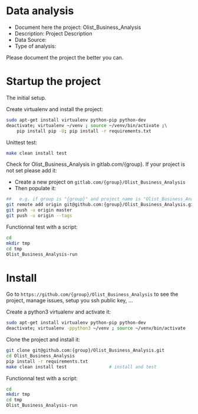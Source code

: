 # Data analysis
- Document here the project: Olist_Business_Analysis
- Description: Project Description
- Data Source:
- Type of analysis:

Please document the project the better you can.

# Startup the project

The initial setup.

Create virtualenv and install the project:
```bash
sudo apt-get install virtualenv python-pip python-dev
deactivate; virtualenv ~/venv ; source ~/venv/bin/activate ;\
    pip install pip -U; pip install -r requirements.txt
```

Unittest test:
```bash
make clean install test
```

Check for Olist_Business_Analysis in gitlab.com/{group}.
If your project is not set please add it:

- Create a new project on `gitlab.com/{group}/Olist_Business_Analysis`
- Then populate it:

```bash
##   e.g. if group is "{group}" and project_name is "Olist_Business_Analysis"
git remote add origin git@github.com:{group}/Olist_Business_Analysis.git
git push -u origin master
git push -u origin --tags
```

Functionnal test with a script:

```bash
cd
mkdir tmp
cd tmp
Olist_Business_Analysis-run
```

# Install

Go to `https://github.com/{group}/Olist_Business_Analysis` to see the project, manage issues,
setup you ssh public key, ...

Create a python3 virtualenv and activate it:

```bash
sudo apt-get install virtualenv python-pip python-dev
deactivate; virtualenv -ppython3 ~/venv ; source ~/venv/bin/activate
```

Clone the project and install it:

```bash
git clone git@github.com:{group}/Olist_Business_Analysis.git
cd Olist_Business_Analysis
pip install -r requirements.txt
make clean install test                # install and test
```
Functionnal test with a script:

```bash
cd
mkdir tmp
cd tmp
Olist_Business_Analysis-run
```
